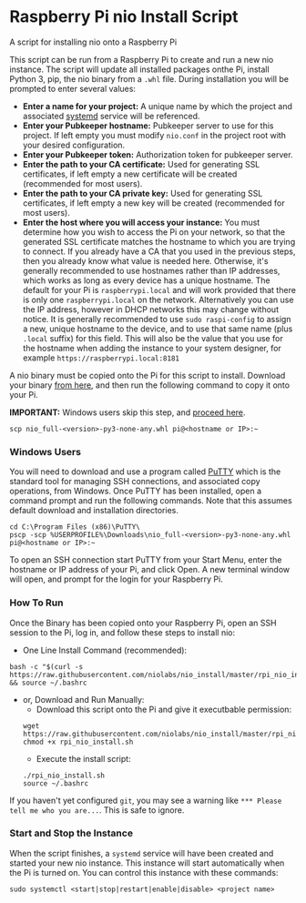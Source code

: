 # Raspberry Pi nio Install Script
A script for installing nio onto a Raspberry Pi

This script can be run from a Raspberry Pi to create and run a new nio instance. The script will update all installed packages onthe Pi, install Python 3, pip, the nio binary from a `.whl` file. During installation you will be prompted to enter several values:

* **Enter a name for your project:** A unique name by which the project and associated [systemd](https://manpages.debian.org/stretch/systemd/systemd.service.5.en.html) service will be referenced.
* **Enter your Pubkeeper hostname:** Pubkeeper server to use for this project. If left empty you must modify `nio.conf` in the project root with your desired configuration.
* **Enter your Pubkeeper token:** Authorization token for pubkeeper server.
* **Enter the path to your CA certificate:** Used for generating SSL certificates, if left empty a new certificate will be created (recommended for most users).
* **Enter the path to your CA private key:** Used for generating SSL certificates, if left empty a new key will be created (recommended for most users).
* **Enter the host where you will access your instance:** You must determine how you wish to access the Pi on your network, so that the generated SSL certificate matches the hostname to which you are trying to connect. If you already have a CA that you used in the previous steps, then you already know what value is needed here. Otherwise, it's generally recommended to use hostnames rather than IP addresses, which works as long as every device has a unique hostname. The default for your Pi is `raspberrypi.local` and will work provided that there is only one `raspberrypi.local` on the network. Alternatively you can use the IP address, however in DHCP networks this may change without notice. It is generally recommended to use `sudo raspi-config` to assign a new, unique hostname to the device, and to use that same name (plus `.local` suffix) for this field. This will also be the value that you use for the hostname when adding the instance to your system designer, for example `https://raspberrypi.local:8181`

A nio binary must be copied onto the Pi for this script to install. Download your binary [from here](https://account.n.io/binaries/download), and then run the following command to copy it onto your Pi.

**IMPORTANT:** Windows users skip this step, and [proceed here](#windows).
```
scp nio_full-<version>-py3-none-any.whl pi@<hostname or IP>:~
```

### <a name="windows"></a>Windows Users
You will need to download and use a program called [PuTTY](https://www.putty.org/) which is the standard tool for managing SSH connections, and associated copy operations, from Windows. Once PuTTY has been installed, open a command prompt and run the following commands. Note that this assumes default download and installation directories.
```
cd C:\Program Files (x86)\PuTTY\
pscp -scp %USERPROFILE%\Downloads\nio_full-<version>-py3-none-any.whl pi@<hostname or IP>:~
```

To open an SSH connection start PuTTY from your Start Menu, enter the hostname or IP address of your Pi, and click Open. A new terminal window will open, and prompt for the login for your Raspberry Pi.

### How To Run
Once the Binary has been copied onto your Raspberry Pi, open an SSH session to the Pi, log in, and follow these steps to install nio:
* One Line Install Command (recommended):
```
bash -c "$(curl -s https://raw.githubusercontent.com/niolabs/nio_install/master/rpi_nio_install.sh)" && source ~/.bashrc
```
* or, Download and Run Manually:
  * Download this script onto the Pi and give it executbable permission:
  ```
  wget https://raw.githubusercontent.com/niolabs/nio_install/master/rpi_nio_install.sh
  chmod +x rpi_nio_install.sh
  ```
  * Execute the install script:
  ```
  ./rpi_nio_install.sh
  source ~/.bashrc
  ```

If you haven't yet configured `git`, you may see a warning like `*** Please tell me who you are...`. This is safe to ignore.

### Start and Stop the Instance
When the script finishes, a `systemd` service will have been created and started your new nio instance. This instance will start automatically when the Pi is turned on. You can control this instance with these commands:
```
sudo systemctl <start|stop|restart|enable|disable> <project name>
```
